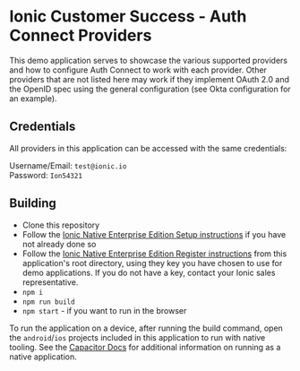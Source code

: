 # Ionic Customer Success - Auth Connect Providers

This demo application serves to showcase the various supported providers and how to configure Auth Connect to work with each provider. Other providers that are not listed here may work if they implement OAuth 2.0 and the OpenID spec using the general configuration (see Okta configuration for an example).

## Credentials

All providers in this application can be accessed with the same credentials:

Username/Email: `test@ionic.io`  
Password: `Ion54321`

## Building

- Clone this repository
- Follow the [Ionic Native Enterprise Edition Setup instructions](https://ionicframework.com/docs/enterprise#setup) if you have not already done so
- Follow the [Ionic Native Enterprise Edition Register instructions](https://ionicframework.com/docs/enterprise#setup) from this application's root directory, using they key you have chosen to use for demo applications. If you do not have a key, contact your Ionic sales representative.
- `npm i`
- `npm run build`
- `npm start` - if you want to run in the browser

To run the application on a device, after running the build command, open the `android`/`ios` projects included in this application to run with native tooling. See the [Capacitor Docs](https://capacitor.ionicframework.com/docs/basics/running-your-app) for additional information on running as a native application.